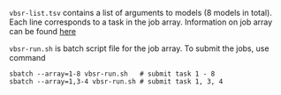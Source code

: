 `vbsr-list.tsv` contains a list of arguments to models (8 models in total). Each line corresponds to a task in the job array. Information on job array can be found [here](https://slurm.schedmd.com/job_array.html) 

`vbsr-run.sh` is batch script file for the job array. To submit the jobs, use command 

```
sbatch --array=1-8 vbsr-run.sh   # submit task 1 - 8
sbatch --array=1,3-4 vbsr-run.sh # submit task 1, 3, 4
``` 
